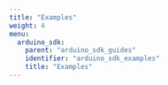 ```yaml
---
title: "Examples"
weight: 4
menu:
  arduino_sdk:
    parent: "arduino_sdk_guides"
    identifier: "arduino_sdk_examples"
    title: "Examples"
---
```

